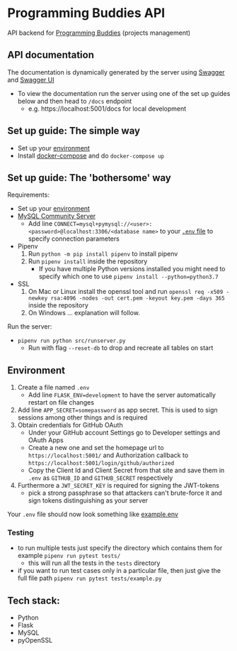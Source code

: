 # Programming Buddies API

API backend for [Programming Buddies](https://github.com/ProgrammingBuddies/programmingbuddies-ui) (projects management)

## API documentation
The documentation is dynamically generated by the server using [Swagger](https://swagger.io) and [Swagger UI](https://swagger.io/tools/swagger-ui/)
- To view the documentation run the server using one of the set up guides below and then head to `/docs` endpoint
    - e.g. https://localhost:5001/docs for local development

## Set up guide: The simple way

- Set up your [environment](#environment)
- Install [docker-compose](https://docs.docker.com/compose/install/) and do `docker-compose up`

## Set up guide: The 'bothersome' way

Requirements:

- Set up your [environment](#environment)
- [MySQL Community Server](`https://dev.mysql.com/downloads/mysql/`)
    - Add line `CONNECT=mysql+pymysql://<user>:<password>@localhost:3306/<database name>` to your [`.env` file](#environment) to specify connection parameters
- Pipenv
    1. Run `python -m pip install pipenv` to install pipenv
    2. Run `pipenv install` inside the repository
        - If you have multiple Python versions installed you might need to specify which one to use `pipenv install --python=python3.7`
- SSL
    1. On Mac or Linux install the openssl tool and run `openssl req -x509 -newkey rsa:4096 -nodes -out cert.pem -keyout key.pem -days 365` inside the repository
    2. On Windows ... explanation will follow.

Run the server:
- `pipenv run python src/runserver.py`
    - Run with flag `--reset-db` to drop and recreate all tables on start

## Environment

1. Create a file named `.env`
    - Add line `FLASK_ENV=development` to have the server automatically restart on file changes
2. Add line `APP_SECRET=somepassword` as app secret. This is used to sign sessions among other things and is required
3. Obtain credentials for GitHub OAuth
    - Under your GitHub account Settings go to Developer settings and OAuth Apps
    - Create a new one and set the homepage url to `https://localhost:5001/` and Authorization callback to `https://localhost:5001/login/github/authorized`
    - Copy the Client Id and Client Secret from that site and save them in `.env` as `GITHUB_ID` and `GITHUB_SECRET` respectively
4. Furthermore a `JWT_SECRET_KEY` is required for signing the JWT-tokens
    - pick a strong passphrase so that attackers can't brute-force it and sign tokens distinguishing as your server

Your `.env` file should now look something like [example.env](https://github.com/ProgrammingBuddies/programmingbuddies-api/blob/develop/example.env)

### Testing

- to run multiple tests just specify the directory which contains them for example `pipenv run pytest tests/`
    - this will run all the tests in the `tests` directory
- if you want to run test cases only in a particular file, then just give the full file path `pipenv run pytest tests/example.py`

## Tech stack:

- Python
- Flask
- MySQL
- pyOpenSSL
